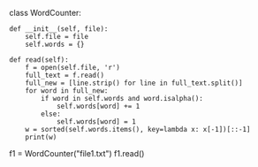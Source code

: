 class WordCounter:

    def __init__(self, file):
        self.file = file
        self.words = {}

    def read(self):
        f = open(self.file, 'r')
        full_text = f.read()
        full_new = [line.strip() for line in full_text.split()]
        for word in full_new:
            if word in self.words and word.isalpha():
                self.words[word] += 1
            else:
                self.words[word] = 1
        w = sorted(self.words.items(), key=lambda x: x[-1])[::-1]
        print(w)


f1 = WordCounter("file1.txt")
f1.read()
